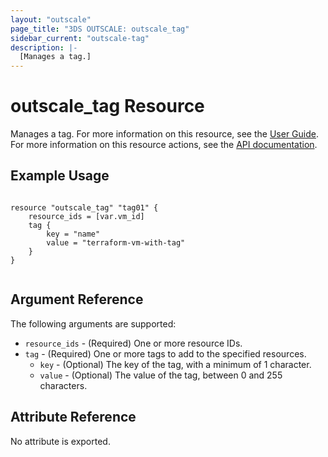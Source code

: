 ```yaml
---
layout: "outscale"
page_title: "3DS OUTSCALE: outscale_tag"
sidebar_current: "outscale-tag"
description: |-
  [Manages a tag.]
---
```


# outscale_tag Resource

Manages a tag.
For more information on this resource, see the [User Guide](https://wiki.outscale.net/display/EN/About+Tags).
For more information on this resource actions, see the [API documentation](https://docs-beta.outscale.com/#3ds-outscale-api-tag).

## Example Usage

```hcl

resource "outscale_tag" "tag01" {
	resource_ids = [var.vm_id]
	tag {
		key = "name"
		value = "terraform-vm-with-tag"
	}
}


```

## Argument Reference

The following arguments are supported:

* `resource_ids` - (Required) One or more resource IDs.
* `tag` - (Required) One or more tags to add to the specified resources.
  * `key` - (Optional) The key of the tag, with a minimum of 1 character.
  * `value` - (Optional) The value of the tag, between 0 and 255 characters.

## Attribute Reference

No attribute is exported.


